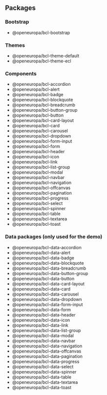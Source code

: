 ## Packages

### Bootstrap

-   @openeuropa/bcl-bootstrap

### Themes

-   @openeuropa/bcl-theme-default
-   @openeuropa/bcl-theme-ecl

### Components

-   @openeuropa/bcl-accordion
-   @openeuropa/bcl-alert
-   @openeuropa/bcl-badge
-   @openeuropa/bcl-blockquote
-   @openeuropa/bcl-breadcrumb
-   @openeuropa/bcl-button-group
-   @openeuropa/bcl-button
-   @openeuropa/bcl-card-layout
-   @openeuropa/bcl-card
-   @openeuropa/bcl-carousel
-   @openeuropa/bcl-dropdown
-   @openeuropa/bcl-form-input
-   @openeuropa/bcl-form
-   @openeuropa/bcl-header
-   @openeuropa/bcl-icon
-   @openeuropa/bcl-link
-   @openeuropa/bcl-list-group
-   @openeuropa/bcl-modal
-   @openeuropa/bcl-navbar
-   @openeuropa/bcl-navigation
-   @openeuropa/bcl-offcanvas
-   @openeuropa/bcl-pagination
-   @openeuropa/bcl-progress
-   @openeuropa/bcl-select
-   @openeuropa/bcl-spinner
-   @openeuropa/bcl-table
-   @openeuropa/bcl-textarea
-   @openeuropa/bcl-toast

### Data packages (only used for the demo)

-   @openeuropa/bcl-data-accordion
-   @openeuropa/bcl-data-alert
-   @openeuropa/bcl-data-badge
-   @openeuropa/bcl-data-blockquote
-   @openeuropa/bcl-data-breadcrumb
-   @openeuropa/bcl-data-button-group
-   @openeuropa/bcl-data-button
-   @openeuropa/bcl-data-card-layout
-   @openeuropa/bcl-data-card
-   @openeuropa/bcl-data-carousel
-   @openeuropa/bcl-data-dropdown
-   @openeuropa/bcl-data-form-input
-   @openeuropa/bcl-data-form
-   @openeuropa/bcl-data-header
-   @openeuropa/bcl-data-icon
-   @openeuropa/bcl-data-link
-   @openeuropa/bcl-data-list-group
-   @openeuropa/bcl-data-modal
-   @openeuropa/bcl-data-navbar
-   @openeuropa/bcl-data-navigation
-   @openeuropa/bcl-data-offcanvas
-   @openeuropa/bcl-data-pagination
-   @openeuropa/bcl-data-progress
-   @openeuropa/bcl-data-select
-   @openeuropa/bcl-data-spinner
-   @openeuropa/bcl-data-table
-   @openeuropa/bcl-data-textarea
-   @openeuropa/bcl-data-toast
